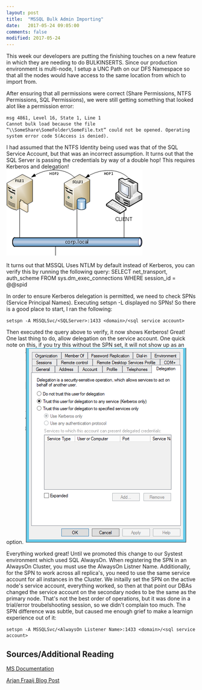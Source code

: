 ```yaml
---
layout: post
title:  "MSSQL Bulk Admin Importing"
date:   2017-05-24 09:05:00
comments: false
modified: 2017-05-24
---
```


This week our developers are putting the finishing touches on a new feature in which they are needing to do BULKINSERTS. Since our production environment is multi-node, I setup a UNC Path on our DFS Namespace so that all the nodes would have access to the same location from which to import from. 

After ensuring that all permissions were correct (Share Permissions, NTFS Permissions, SQL Permissions), we were still getting something that looked alot like a permission error:
~~~~
msg 4861, Level 16, State 1, Line 1
Cannot bulk load because the file “\\SomeShare\SomeFolder\SomeFile.txt” could not be opened. Operating system error code 5(Access is denied).
~~~~

I had assumed that the NTFS Identity being used was that of the SQL Service Account, but that was an incorrect assumption. It turns out that the SQL Server is passing the credentials by way of a double hop! This requires Kerberos and delegation!
![DoubelHop](/images/SQLPermissionHop.png)

It turns out that MSSQL Uses NTLM by default instead of Kerberos, you can verify this by running the following query:
SELECT net_transport, auth_scheme
FROM sys.dm_exec_connections
WHERE session_id = @@spid

In order to ensure Kerberos delegation is permitted, we need to check SPNs (Service Principal Names). Executing setspn -L <sql service account> displayed no SPNs! So there is a good place to start, I ran the following:
~~~~
setspn -A MSSQLSvc/<SQLServer>:1433 <domain>/<sql service account>
~~~~

Then executed the query above to verify, it now shows Kerberos! Great! One last thing to do, allow delegation on the service account. One quick note on this, if you try this without the SPN set, it will not show up as an option. 
![DelegationPermission](/images/DelegationPermission.PNG)

Everything worked great! Until we promoted this change to our Systest environment which used SQL AlwaysOn. When registering the SPN in an AlwaysOn Cluster, you must use the AlwaysOn Listner Name. Additionally, for the SPN to work across all replica's, you need to use the same service account for all instances in the Cluster. We initailly set the SPN on the active node's service account, everything worked, so then at that point our DBAs changed the service account on the secondary nodes to be the same as the primary node. That's not the best order of operations, but it was done in a trial/error troubelshooting session, so we didn't complain too much. The SPN difference was subtle, but caused me enough grief to make a learnign experience out of it:
~~~~
setspn -A MSSQLSvc/<AlwaysOn Listener Name>:1433 <domain>/<sql service account>
~~~~

## Sources/Additional Reading
[MS Documentation](https://docs.microsoft.com/en-us/sql/database-engine/availability-groups/windows/listeners-client-connectivity-application-failover#SPNs)

[Arjan Fraaij Blog Post](http://blog.arjanfraaij.com/2010/12/bulk-admin-operating-system-error-code.html)
